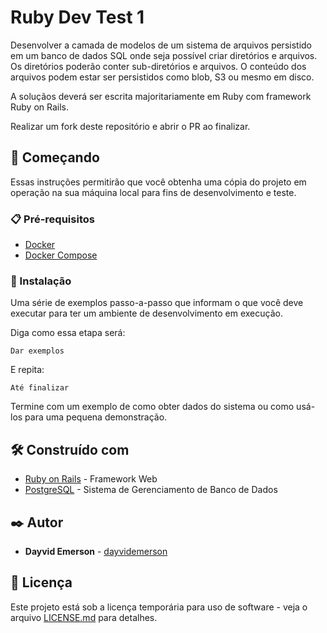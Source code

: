 # Ruby Dev Test 1

Desenvolver a camada de modelos de um sistema de arquivos persistido em um banco de dados SQL onde seja possível criar diretórios e arquivos. Os diretórios poderão conter sub-diretórios e arquivos. O conteúdo dos arquivos podem estar ser persistidos como blob, S3 ou mesmo em disco.

A soluçãos deverá ser escrita majoritariamente em Ruby com framework Ruby on Rails.

Realizar um fork deste repositório e abrir o PR ao finalizar.

## 🚀 Começando

Essas instruções permitirão que você obtenha uma cópia do projeto em operação na sua máquina local para fins de desenvolvimento e teste.

### 📋 Pré-requisitos

- [Docker](https://docs.docker.com/engine/install/)
- [Docker Compose](https://docs.docker.com/compose/install/)

### 🔧 Instalação

Uma série de exemplos passo-a-passo que informam o que você deve executar para ter um ambiente de desenvolvimento em execução.

Diga como essa etapa será:

```
Dar exemplos
```

E repita:

```
Até finalizar
```

Termine com um exemplo de como obter dados do sistema ou como usá-los para uma pequena demonstração.
## 🛠️ Construído com

* [Ruby on Rails](https://rubyonrails.org/) - Framework Web
* [PostgreSQL](https://www.postgresql.org/) - Sistema de Gerenciamento de Banco de Dados

## ✒️ Autor

* **Dayvid Emerson** - [dayvidemerson](https://github.com/dayvidemerson)

## 📄 Licença

Este projeto está sob a licença temporária para uso de software  - veja o arquivo [LICENSE.md](https://github.com/dayvidemerson/clicksign-file-system/blob/main/LICENSE.md) para detalhes.
